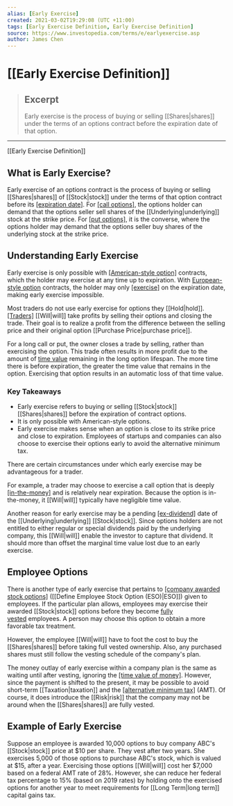 ```yaml
---
alias: [Early Exercise]
created: 2021-03-02T19:29:08 (UTC +11:00)
tags: [Early Exercise Definition, Early Exercise Definition]
source: https://www.investopedia.com/terms/e/earlyexercise.asp
author: James Chen
---
```


# [[Early Exercise Definition]]

> ## Excerpt
> Early exercise is the process of buying or selling [[Shares|shares]] under the terms of an options contract before the expiration date of that option.

---

[[Early Exercise Definition]]
## What is Early Exercise?

Early exercise of an options contract is the process of buying or selling [[Shares|shares]] of [[Stock|stock]] under the terms of that option contract before its [[expiration date]](https://www.investopedia.com/terms/e/expirationdate.asp). For [[call options]](https://www.investopedia.com/terms/c/calloption.asp), the options holder can demand that the options seller sell shares of the [[Underlying|underlying]] stock at the strike price. For [[put options]](https://www.investopedia.com/terms/p/putoption.asp), it is the converse, where the options holder may demand that the options seller buy shares of the underlying stock at the strike price.

## Understanding Early Exercise

Early exercise is only possible with [[American-style option]](https://www.investopedia.com/terms/a/americanoption.asp) contracts, which the holder may exercise at any time up to expiration. With [European-style option](https://www.investopedia.com/terms/e/europeanoption.asp) contracts, the holder may only [[exercise]](https://www.investopedia.com/terms/e/exercise.asp) on the expiration date, making early exercise impossible.

Most traders do not use early exercise for options they [[Hold|hold]]. [[Traders]](https://www.investopedia.com/terms/t/trader.asp) [[Will|will]] take profits by selling their options and closing the trade. Their goal is to realize a profit from the difference between the selling price and their original option [[Purchase Price|purchase price]]. 

For a long call or put, the owner closes a trade by selling, rather than exercising the option. This trade often results in more profit due to the amount of [time value](https://www.investopedia.com/terms/t/timevalue.asp) remaining in the long option lifespan. The more time there is before expiration, the greater the time value that remains in the option. Exercising that option results in an automatic loss of that time value.

### Key Takeaways

-   Early exercise refers to buying or selling [[Stock|stock]] [[Shares|shares]] before the expiration of contract options.
-   It is only possible with American-style options.
-   Early exercise makes sense when an option is close to its strike price and close to expiration. Employees of startups and companies can also choose to exercise their options early to avoid the alternative minimum tax.

There are certain circumstances under which early exercise may be advantageous for a trader.

For example, a trader may choose to exercise a call option that is deeply [[in-the-money]](https://www.investopedia.com/terms/i/inthemoney.asp) and is relatively near expiration. Because the option is in-the-money, it [[Will|will]] typically have negligible time value.

Another reason for early exercise may be a pending [[ex-dividend]](https://www.investopedia.com/terms/e/ex-dividend.asp) date of the [[Underlying|underlying]] [[Stock|stock]]. Since options holders are not entitled to either regular or special dividends paid by the underlying company, this [[Will|will]] enable the investor to capture that dividend. It should more than offset the marginal time value lost due to an early exercise.

## Employee Options

There is another type of early exercise that pertains to [[company awarded stock options]](https://www.investopedia.com/terms/e/eso.asp) ([[Define Employee Stock Option (ESO)|ESO]]) given to employees. If the particular plan allows, employees may exercise their awarded [[Stock|stock]] options before they become [fully vested](https://www.investopedia.com/terms/f/fully-vested.asp) employees. A person may choose this option to obtain a more favorable tax treatment.

However, the employee [[Will|will]] have to foot the cost to buy the [[Shares|shares]] before taking full vested ownership. Also, any purchased shares must still follow the vesting schedule of the company's plan.

The money outlay of early exercise within a company plan is the same as waiting until after vesting, ignoring the [[time value of money]](https://www.investopedia.com/terms/t/timevalueofmoney.asp). However, since the payment is shifted to the present, it may be possible to avoid short-term [[Taxation|taxation]] and the [[alternative minimum tax]](https://www.investopedia.com/terms/a/alternativeminimumtax.asp) (AMT). Of course, it does introduce the [[Risk|risk]] that the company may not be around when the [[Shares|shares]] are fully vested.

## Example of Early Exercise

Suppose an employee is awarded 10,000 options to buy company ABC's [[Stock|stock]] price at $10 per share. They vest after two years. She exercises 5,000 of those options to purchase ABC's stock, which is valued at $15, after a year. Exercising those options [[Will|will]] cost her $7,000 based on a federal AMT rate of 28%. However, she can reduce her federal tax percentage to 15% (based on 2019 rates) by holding onto the exercised options for another year to meet requirements for [[Long Term|long term]] capital gains tax.
